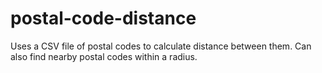 # postal-code-distance
Uses a CSV file of postal codes to calculate distance between them. Can also find nearby postal codes within a radius.
